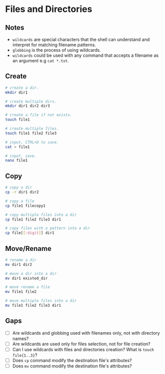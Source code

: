 # Files and Directories

## Notes
- `wildcards` are special characters that the shell can understand and interpret for matching filename patterns.
- `globbing` is the process of using wildcards.
- `wildcards` could be used with any command that accepts a filename as an argument e.g `cat *.txt`.

## Create

```bash
# create a dir.
mkdir dir1

# create multiple dirs.
mkdir dir1 dir2 dir3

# create a file if not exists.
touch file1

# create multiple files.
touch file1 file2 file3

# input, CTRL+D to save.
cat > file1

# input, save.
nano file1
```

## Copy

```bash
# copy a dir
cp -r dir1 dir2

# copy a file
cp file1 filecopy1

# copy multiple files into a dir
cp file1 file2 file3 dir1

# copy files with a pattern into a dir
cp file[[:digit]] dir1
```

## Move/Rename

```bash
# rename a dir
mv dir1 dir2

# move a dir into a dir
mv dir1 existed_dir

# move rename a file
mv file1 file2

# move multiple files into a dir
mv file1 file2 file3 dir1
```

## Gaps
- [ ] Are wildcards and globbing used with filenames only, not with directory names?
- [ ] Are wildcards are used only for files selection, not for file creation?
- [ ] Can I use wildcards with files and directories creation? What is `touch file{1..3}`?
- [ ] Does `cp` command modify the destination file's attributes?
- [ ] Does `mv` command modify the destination file's attributes?